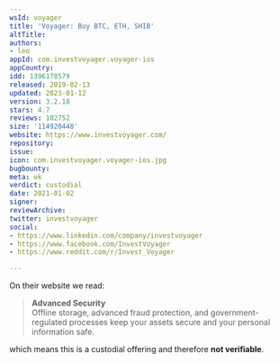 ```yaml
---
wsId: voyager
title: 'Voyager: Buy BTC, ETH, SHIB'
altTitle: 
authors:
- leo
appId: com.investvoyager.voyager-ios
appCountry: 
idd: 1396178579
released: 2019-02-13
updated: 2023-01-12
version: 3.2.18
stars: 4.7
reviews: 102752
size: '114920448'
website: https://www.investvoyager.com/
repository: 
issue: 
icon: com.investvoyager.voyager-ios.jpg
bugbounty: 
meta: ok
verdict: custodial
date: 2021-01-02
signer: 
reviewArchive: 
twitter: investvoyager
social:
- https://www.linkedin.com/company/investvoyager
- https://www.facebook.com/InvestVoyager
- https://www.reddit.com/r/Invest_Voyager

---
```


On their website we read:

> **Advanced Security**<br>
  Offline storage, advanced fraud protection, and government-regulated processes
  keep your assets secure and your personal information safe.

which means this is a custodial offering and therefore **not verifiable**.
